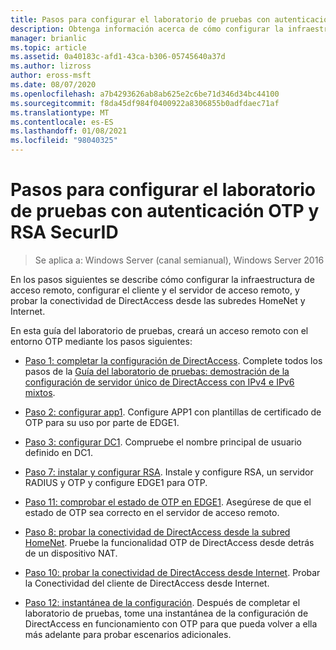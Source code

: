 ```yaml
---
title: Pasos para configurar el laboratorio de pruebas con autenticación OTP y RSA SecurID
description: Obtenga información acerca de cómo configurar la infraestructura de acceso remoto, configurar el cliente y el servidor de acceso remoto, y probar la conectividad de DirectAccess desde las subredes HomeNet y Internet.
manager: brianlic
ms.topic: article
ms.assetid: 0a40183c-afd1-43ca-b306-05745640a37d
ms.author: lizross
author: eross-msft
ms.date: 08/07/2020
ms.openlocfilehash: a7b4293626ab8ab625e2c6be71d346d34bc44100
ms.sourcegitcommit: f8da45df984f0400922a8306855b0adfdaec71af
ms.translationtype: MT
ms.contentlocale: es-ES
ms.lasthandoff: 01/08/2021
ms.locfileid: "98040325"
---
```

# <a name="steps-for-configuring-the-test-lab-with-otp-authentication-and-rsa-securid"></a>Pasos para configurar el laboratorio de pruebas con autenticación OTP y RSA SecurID

>Se aplica a: Windows Server (canal semianual), Windows Server 2016

En los pasos siguientes se describe cómo configurar la infraestructura de acceso remoto, configurar el cliente y el servidor de acceso remoto, y probar la conectividad de DirectAccess desde las subredes HomeNet y Internet.

En esta guía del laboratorio de pruebas, creará un acceso remoto con el entorno OTP mediante los pasos siguientes:

-   [Paso 1: completar la configuración de DirectAccess](assetId:///4dbf877f-02fb-439b-907a-f5b3f1d8afa6). Complete todos los pasos de la [Guía del laboratorio de pruebas: demostración de la configuración de servidor único de DirectAccess con IPv4 e IPv6 mixtos](https://go.microsoft.com/fwlink/p/?LinkId=237004).

-   [Paso 2: configurar app1](assetId:///c1bb590f-91d4-4ed5-bceb-b0e36eabd4ff). Configure APP1 con plantillas de certificado de OTP para su uso por parte de EDGE1.

-   [Paso 3: configurar DC1](assetId:///904a6edc-a771-45ed-9630-a34a680bb522). Compruebe el nombre principal de usuario definido en DC1.

-   [Paso 7: instalar y configurar RSA](assetId:///baa4c28c-add7-42e2-8afd-ccc7a559406a). Instale y configure RSA, un servidor RADIUS y OTP y configure EDGE1 para OTP.

-   [Paso 11: comprobar el estado de OTP en EDGE1](assetId:///3b397a4a-8478-47f2-a932-9e8e048c14ba). Asegúrese de que el estado de OTP sea correcto en el servidor de acceso remoto.

-   [Paso 8: probar la conectividad de DirectAccess desde la subred HomeNet](assetId:///ba1652a6-0692-4add-91ca-34a84956ba14). Pruebe la funcionalidad OTP de DirectAccess desde detrás de un dispositivo NAT.

-   [Paso 10: probar la conectividad de DirectAccess desde Internet](assetId:///321149eb-5f23-4a0b-b8fb-1244540126e9). Probar la Conectividad del cliente de DirectAccess desde Internet.

-   [Paso 12: instantánea de la configuración](assetId:///8a51ed3c-9c32-402f-85d1-617ce46845b4). Después de completar el laboratorio de pruebas, tome una instantánea de la configuración de DirectAccess en funcionamiento con OTP para que pueda volver a ella más adelante para probar escenarios adicionales.



